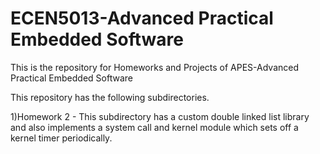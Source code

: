 # ECEN5013-Advanced Practical Embedded Software
This is the repository for Homeworks and Projects of APES-Advanced Practical Embedded Software 

This repository has the following subdirectories.

1)Homework 2 - This subdirectory has a custom double linked list library and also implements a system call and kernel module which sets off a kernel timer periodically. 
